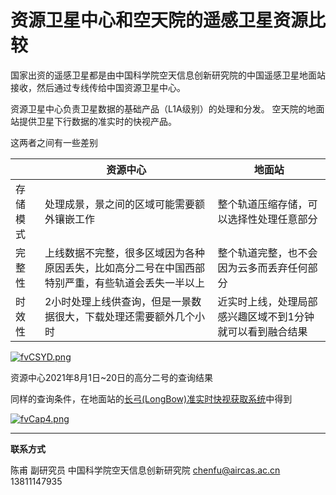 # 资源卫星中心和空天院的遥感卫星资源比较


国家出资的遥感卫星都是由中国科学院空天信息创新研究院的中国遥感卫星地面站接收，然后通过专线传给中国资源卫星中心。

资源卫星中心负责卫星数据的基础产品（L1A级别）的处理和分发。
空天院的地面站提供卫星下行数据的准实时的快视产品。

这两者之间有一些差别


|          | 资源中心                                                     | 地面站                                                    |
| -------- | ------------------------------------------------------------ | --------------------------------------------------------- |
| 存储模式 | 处理成景，景之间的区域可能需要额外镶嵌工作                   | 整个轨道压缩存储，可以选择性处理任意部分                  |
| 完整性   | 上线数据不完整，很多区域因为各种原因丢失，比如高分二号在中国西部特别严重，有些轨道会丢失一半以上 | 整个轨道完整，也不会因为云多而丢弃任何部分                |
| 时效性   | 2小时处理上线供查询，但是一景数据很大，下载处理还需要额外几个小时 | 近实时上线，处理局部感兴趣区域不到1分钟就可以看到融合结果 |



[![fvCSYD.png](https://z3.ax1x.com/2021/08/21/fvCSYD.png)](https://imgtu.com/i/fvCSYD)

资源中心2021年8月1日~20日的高分二号的查询结果



同样的查询条件，在地面站的[长弓(LongBow)准实时快视获取系统](http://satsee.radi.ac.cn/cfdata/longbow/)中得到

[![fvCap4.png](https://z3.ax1x.com/2021/08/21/fvCap4.png)](https://imgtu.com/i/fvCap4)






---


**联系方式**

陈甫 副研究员
中国科学院空天信息创新研究院
chenfu@aircas.ac.cn
13811147935



